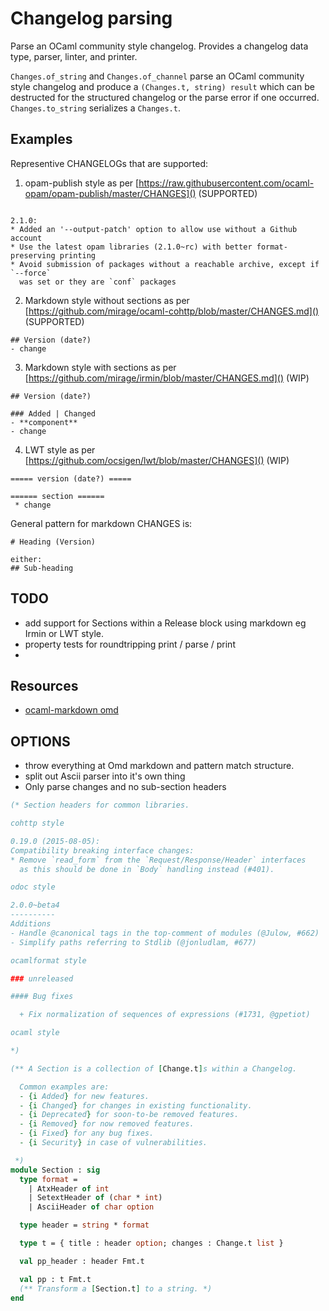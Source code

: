 Changelog parsing
==========

Parse an OCaml community style changelog.
Provides a changelog data type, parser, linter, and printer.

`Changes.of_string` and `Changes.of_channel` parse an OCaml community
style changelog and produce a `(Changes.t, string)
result` which can be destructed for the structured changelog or the
parse error if one occurred. `Changes.to_string` serializes a `Changes.t`.

Examples
----------
Representive CHANGELOGs that are supported:

 1. opam-publish style as per [https://raw.githubusercontent.com/ocaml-opam/opam-publish/master/CHANGES]() (SUPPORTED)

```

2.1.0:
* Added an '--output-patch' option to allow use without a Github account
* Use the latest opam libraries (2.1.0~rc) with better format-preserving printing
* Avoid submission of packages without a reachable archive, except if `--force`
  was set or they are `conf` packages
```

 2. Markdown style without sections as per [https://github.com/mirage/ocaml-cohttp/blob/master/CHANGES.md]() (SUPPORTED)

```
## Version (date?)
- change

```

 3. Markdown style with sections as per [https://github.com/mirage/irmin/blob/master/CHANGES.md]() (WIP)

```
## Version (date?)

### Added | Changed
- **component**
- change

```

 4. LWT style as per [https://github.com/ocsigen/lwt/blob/master/CHANGES]() (WIP)

```
===== version (date?) =====

====== section ======
 * change

```


General pattern for markdown CHANGES is:

```
# Heading (Version)

either:
## Sub-heading

```

TODO
----------

 * add support for Sections within a Release block using markdown
   eg Irmin or LWT style.
 * property tests for roundtripping print / parse / print
 *

Resources
----------

 * [ocaml-markdown omd](https://github.com/ocaml/omd)


OPTIONS
----------

 * throw everything at Omd markdown and pattern match structure.
 * split out Ascii parser into it's own thing
 * Only parse changes and no sub-section headers

``` ocaml
(* Section headers for common libraries.

cohttp style

0.19.0 (2015-08-05):
Compatibility breaking interface changes:
* Remove `read_form` from the `Request/Response/Header` interfaces
  as this should be done in `Body` handling instead (#401).

odoc style

2.0.0~beta4
----------
Additions
- Handle @canonical tags in the top-comment of modules (@Julow, #662)
- Simplify paths referring to Stdlib (@jonludlam, #677)

ocamlformat style

### unreleased

#### Bug fixes

  + Fix normalization of sequences of expressions (#1731, @gpetiot)

ocaml style

*)

(** A Section is a collection of [Change.t]s within a Changelog.

  Common examples are:
  - {i Added} for new features.
  - {i Changed} for changes in existing functionality.
  - {i Deprecated} for soon-to-be removed features.
  - {i Removed} for now removed features.
  - {i Fixed} for any bug fixes.
  - {i Security} in case of vulnerabilities.

 *)
module Section : sig
  type format =
    | AtxHeader of int
    | SetextHeader of (char * int)
    | AsciiHeader of char option

  type header = string * format

  type t = { title : header option; changes : Change.t list }

  val pp_header : header Fmt.t

  val pp : t Fmt.t
  (** Transform a [Section.t] to a string. *)
end


```